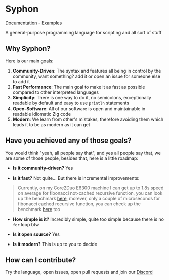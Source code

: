 # Syphon

[Documentation](docs) - [Examples](examples)

A general-purpose programming language for scripting and all sort of stuff

## Why Syphon? 
Here is our main goals:

1. **Community-Driven**: The syntax and features all being in control by the community, want something? add it or open an issue for someone else to add it
2. **Fast Performance**: The main goal to make it as fast as possible compared to other interpreted languages
3. **Simplicity**: There is one way to do it, no semicolons, exceptionally readable by default and easy to use `println` statements
4. **Open-Software**: All of our software is open and maintainable in readable idiomatic Zig code
5. **Modern**: We learn from other's mistakes, therefore avoiding them which leads it to be as modern as it can get

## Have you achieved any of those goals?

You would think "yeah, all people say that", and yes all people say that, we are some of those people, besides that, here is a little roadmap:

- **Is it community-driven?** Yes

- **Is it fast?** Not quite... But there is incremental improvements:

> Currently, on my Core2Duo E6300 machine I can get up to 1.8s speed on average for fibonacci not-cached recursive function, you can look up the benchmark [here](tests/benchmarks/fibonacci.sy), morever, only a couple of microseconds for fibonacci cached recursive function, you can check up the benchmark [here](tests/benchmarks/fibonacci_cached.sy) too

- **How simple is it?** Incredibly simple, quite too simple because there is no `for` loop btw

- **Is it open source?** Yes

- **Is it modern?** This is up to you to decide

## How can I contribute?

Try the language, open issues, open pull requests and join our [Discord](https://discord.com/invite/h7NaMc4rJA)
